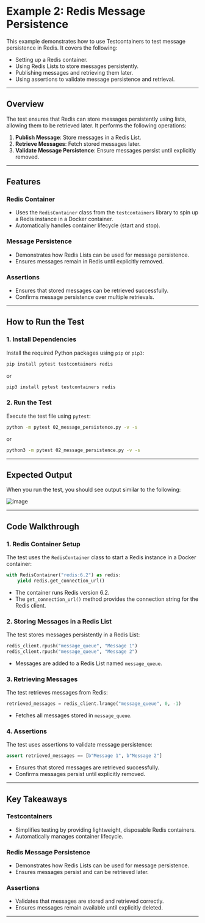 # Example 2: Redis Message Persistence

This example demonstrates how to use Testcontainers to test message persistence in Redis. It covers the following:

- Setting up a Redis container.
- Using Redis Lists to store messages persistently.
- Publishing messages and retrieving them later.
- Using assertions to validate message persistence and retrieval.

---

## Overview

The test ensures that Redis can store messages persistently using lists, allowing them to be retrieved later. It performs the following operations:

1. **Publish Message**: Store messages in a Redis List.
2. **Retrieve Messages**: Fetch stored messages later.
3. **Validate Message Persistence**: Ensure messages persist until explicitly removed.

---

## Features

### Redis Container

- Uses the `RedisContainer` class from the `testcontainers` library to spin up a Redis instance in a Docker container.
- Automatically handles container lifecycle (start and stop).

### Message Persistence

- Demonstrates how Redis Lists can be used for message persistence.
- Ensures messages remain in Redis until explicitly removed.

### Assertions

- Ensures that stored messages can be retrieved successfully.
- Confirms message persistence over multiple retrievals.

---

## How to Run the Test

### 1. Install Dependencies

Install the required Python packages using `pip` or `pip3`:

```bash
pip install pytest testcontainers redis
```

or

```bash
pip3 install pytest testcontainers redis
```

### 2. Run the Test

Execute the test file using `pytest`:

```bash
python -m pytest 02_message_persistence.py -v -s
```

or

```bash
python3 -m pytest 02_message_persistence.py -v -s
```

---

## Expected Output

When you run the test, you should see output similar to the following:

![image](https://github.com/user-attachments/assets/8cfd0ac7-76a5-4822-a1ef-e2df8301a019)

---

## Code Walkthrough

### 1. Redis Container Setup

The test uses the `RedisContainer` class to start a Redis instance in a Docker container:

```python
with RedisContainer("redis:6.2") as redis:
    yield redis.get_connection_url()
```

- The container runs Redis version 6.2.
- The `get_connection_url()` method provides the connection string for the Redis client.

### 2. Storing Messages in a Redis List

The test stores messages persistently in a Redis List:

```python
redis_client.rpush("message_queue", "Message 1")
redis_client.rpush("message_queue", "Message 2")
```

- Messages are added to a Redis List named `message_queue`.

### 3. Retrieving Messages

The test retrieves messages from Redis:

```python
retrieved_messages = redis_client.lrange("message_queue", 0, -1)
```

- Fetches all messages stored in `message_queue`.

### 4. Assertions

The test uses assertions to validate message persistence:

```python
assert retrieved_messages == [b"Message 1", b"Message 2"]
```

- Ensures that stored messages are retrieved successfully.
- Confirms messages persist until explicitly removed.

---

## Key Takeaways

### Testcontainers

- Simplifies testing by providing lightweight, disposable Redis containers.
- Automatically manages container lifecycle.

### Redis Message Persistence

- Demonstrates how Redis Lists can be used for message persistence.
- Ensures messages persist and can be retrieved later.

### Assertions

- Validates that messages are stored and retrieved correctly.
- Ensures messages remain available until explicitly deleted.

---

